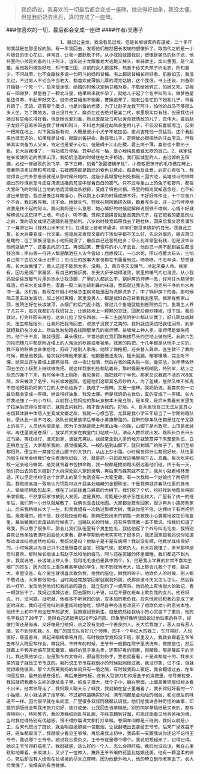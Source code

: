 > 我奶奶说，我喜欢的一切最后都会变成一座碑，她说得好抽象，我没太懂。但是我奶奶去世后，真的变成了一座碑。

###你喜欢的一切，最后都会变成一座碑
####作者/吴惠子

						1、路过公主坟，我没看见过坟。但是长坂坡真的有道坡，二十多年前我就是在那里投的胎。有一年我回去，发现他们居然把长坂坡的塑像拆了，取而代之的是一小片极丑的街心花坛，非常丑，让我一直耿耿于怀。从小我妈就跟我说，塑像是骑马的赵子龙，他怀里的小孩是刘备的儿子阿斗，当年赵子龙跟着老大逃跑又掉头，单骑救主，突出重围，是个英雄。虽然我妈做饭好吃，却不懂三国，以前的女人都这样，热衷于给丈夫孩子织毛衣，所知甚少，不问战事，也不会跟我多说一句阿斗的妈妈甘梅。书上都说甘梅长得好看，肌肤如玉，我没见过，不过男人不论当不当老大，都喜欢皮薄馅儿厚的漂亮姑娘，这个我信。书上还说，刘备刚开始娶一个死一个，后来很迷信，结婚的时候决定纳甘梅为妾，不敢给她转正，怕她又死。甘梅有一回做梦，梦里吞了一颗北斗星，结果后来就怀孕了，就给儿子起了个名字叫阿斗。做梦吞星星这件事，听起来好文艺。但你说甘梅倒不倒霉，曹操追来了，她老公急忙扔下她和儿子，带着兵跑了。无语。还有那个糜贞，也是刘备的老婆，为了让赵子龙救下阿斗，怕他的战马不够那么多人坐，为了腾地方，自己投井死了。糜贞在过去绝对是富二代，家里殷实巨有钱，但是我估计她没有甘梅长得好看。但是她也爱刘备，所以爱屋及乌可以舍命救情敌的儿子，真伟大。最后赵子龙好不容易杀回去救了甘梅和阿斗，不料老大接过劫后余生的儿子，不仅没有喜极而泣，反倒一把摔在地上，对下属振振有词，大概是说小小犬子不足挂齿，差点害死他一员猛将。这个看起来也挺无语的，如果我是甘梅，就跟刘备拼命，敢摔我儿子，定睚眦必报摔他的汗血宝马。但我猜其实刘备为人父亲，肯定也是爱子心切，但是碍于江山社稷，君王面子薄，喜怒也不敢形于色。长大后我懂了，一将功成万骨枯，其中必有一枯，是心地纯良童叟无欺的自己。2、我家住在长坂坡附近的熊家山顶，我奶奶活着的时候住在太子桥边。我们县城里的人，去远郊的玉阳镇，必经一座破败的张飞亭，亭下立碑，刻着“张翼德横矛处”，小商贩把擦汗的毛巾搭在碑上，借着阴凉卖甘蔗和茶鸡蛋，石碑周围都是踏烂的紫色甘蔗皮。每逢触及此景，必定心疼张飞，我觉得自己的多愁善感就是从那时候开始的。这座小县城曾经到处都是三国古迹，英雄战马的铁蹄踏出的珍珠泉至今还在清澈远播的梵音中冒着白白的雾气。只不过寺里山上的兔子和野鸡，都在大雪纷飞的时候让当地的地痞流氓烧杀掳掠，变成了特色火锅。寺里的和尚就知道念经，也不知道出来管管。我总是像这样瞎操心，所以刚上小学的时候成绩不好，不好好写作业，十个拼音八个不会，我妈教完我，还不会。她就生气，罚我在厕所跪搓衣板，跪着写作业，还一边气哼哼地说我是扶不起的阿斗。我问我妈是什么意思，她心情好的时候就解释说恨铁不成钢，心情不好就解释说烂泥巴扶不上墙。年纪小，听不懂。觉得汉语拼音就是恶魔的爪子，在它把我的膝盖刨烂之前，我的语文成绩迅速蹿到班里前列。八岁的时候我妈带我去了趟桂林，回来后我文思泉涌写了一篇游记叫《桂林山水甲天下》，在课堂上被老师诵读，同学们都投来嫉妒的目光。我自此立誓，长大后要变成一代文豪。但是后来发现文豪的下场似乎都不怎么好，先说外面的，据说荷马是瞎的；但丁家族没落从小他妈就没了，最后自己还客死他乡；莎士比亚家里有钱，但是没毕业他爸就破产了，还要去肉店打工。再说回来，曹雪芹的小儿子去世，他自己一病不起到最后都没钱治病；李白等一行诗人都是酗酒狂人古今皆知；屈原投江，一心求死，所以抱着大石头，生怕自己跳下去后又浮出汨罗江；司马迁的故事大家也都在书里看到过。啧啧啧。不忍卒读，想想就疼。长大后我懂了，做人还是不能想太多，没用。3、南方冬天没暖气，冷起来要人命。我家有。因为是烟厂家属区，有自己的锅炉房，冬天大炉子烧得滚烫，家里的暖气片也滚烫。从小我妈就偷偷放暖气片里的热水让我烫脚，厂里的人都这么干，锅炉房的师傅一急，经常往水箱里倒煤渣，后来水变成黑色，混着一股二氧化硫刺鼻的味道，我妈就让我先泡，泡完用干净的热水再冲一遍，太机智。我现在怀疑小时候总生病可能是因为洗脚洗多了，中了锅炉房下的毒。那时候隔三差五就发高烧，加上爸妈离婚，家里没男人，都是我妈自己背着我去医院。我家在熊家山顶，医院正好在长坂坡顶，从烟厂的后门走小路，穿过几个鱼塘就能到医院的后门。鱼塘主人养了几只羊，每次我都趴在我妈背上，让她捡地上一颗颗的豆豉，回家后爆炒辣椒，很下饭。我妈就说，打完针回来再捡，这会儿捡了没东西装。一来二去医院的护士都认识我了，好几回烧成肺炎，医生都摇摇头，让我妈把我背回去，说孩子没救了之类的。我妈就边哭边把我往回背，到家就把我扔在沙发上。然后急匆匆跑去找隔壁单元的张师傅。长坂坡上神人多。张师傅是做拖把的，他个子不高，脑袋很圆，鼻头很红。平常总能在我们那栋楼尽头的空地上做拖把，五颜六色的拖把穗几乎都是附近楼上的人淘汰的秋裤或者被单。我家的拖把，十几年都是从他手上买的，我不穿的秋裤也会拿给他，剪碎了给别人家用。他除了做拖把，还会替人算命。医生救不了我的时候，都是他救我。每次我妈喊他来家里，他都要做法发功，摇头晃脑，嘟嘟囔囔，完全听不懂，结束后还在黄纸上画两张符，烧一张让我喝，然后在我的床头贴一张。做完法，张师傅依然回去坐在小板凳上继续做拖把。就这样我家到处都贴着符，那时候是用糨糊贴，特别牢，粘上之后真的撕不下来。有时候半夜上厕所，看见黄符，能把我吓个半死。那家总说我救不活的769医院，后来被改了名字，叫长坂坡医院。但是他们这帮莫名奇妙的人，为了盖楼，居然又神不知鬼不觉地把我奶奶家门口的太子桥给拆了，换成了一座碑。又是一座碑。我奶奶说，我喜欢的一切最后都会变成一座碑，她说得好抽象，我没太懂。但是我奶奶去世后，真的变成了一座碑。长大后我还懂了一则小百科，以前我让我妈捡的那玩意根本不是豆豉，是羊屎，是后来我看到家里兔子拉屎后觉得似曾相识，就跑去问我妈，她才告诉我的。好险。4、自从发现自己无法从苦其心志饿其体肤中体悟人生变成文豪之后，我就一心想当官。尤其是我小学三年级当了一学期的路队长，便从此一发不可收。路队长就是放学后举着小黄旗带路的，我带的那条队伍都是住在子龙路上的孩子，人员结构很简单，因为子龙路是爬上熊家山唯一的路，山脚下是市政府，山顶是武装部，再往里就是卷烟厂。放学后大家在教室门口站成一队，清点人数后就出发。路队长负责带头过马路，等红绿灯，谁先到家，谁就先离队。我经常走到人多的地方就故意停下来整整队伍，立正稍息立正，大家都听我的，感觉很威风。一般队伍到山脚下，就只剩烟厂的孩子了。我们互相都很熟，便立刻一窝蜂钻进山脚下的大铁门，从山上抄小路。小时候觉得什么都很好玩，队伍里的男生经常会给我们女生表演吃蚂蚁，对，就是抓一只蚂蚁放进嘴里咽下去。真蠢。每次吃完蚂蚁一定会砸马蜂窝，砸完就背着书包拼命跑，我一般都是提前跑出很远看他们砸。终于有一天，他们扔出去的石头砸到了大树深处别人家的玻璃，再后来马蜂窝就不见了。我从小就看格林童话，所以坚定地相信这个世界上的某个角落会有一大笔宝藏。有一次我和一个姑娘捡了两把钥匙，我和她高度一致地认为钥匙可以开启某处暗藏的金银珠宝，于是我俩就背着队伍里的其他人，偷偷把钥匙包起来，埋在了以前挂着马蜂窝的大树下。我们挖了个坑，约好找到地图后再回来拿钥匙，不然拿回家怕被别人发现。这是真的。可能是小孩子忘性比较大，厂里有了统一的班车后，我们第一小分队就解散了，我俩也没去找地图。大家都坐班车回家，很少再从小路爬熊家山。后来我稍微长大了一些，和我表姐有一次路过那棵大树，我说你信不信，这棵树下有两把钥匙，是我埋的。她不信，我说我挖给你看。那两把挖出来的钥匙一直被我小心翼翼地收在铅笔盒里，最后被我妈卖废品的时候卖了。当路队长的时候，还有件事情我一直不敢说，怕我妈知道了骂我，所以憋了很多年。那会儿我们队伍里有个男生姓毛，我给他起了个外号叫毛毛虫，我特别喜欢让他单独表演吃蚂蚁给大家看，那半学期他老老实实吃了很多只，我还回家跟我妈说你知道那谁谁谁吗他居然吃蚂蚁，我妈说是吗？他脑子是不是有病啊？我说没有啊，他数学成绩很好的。小时候我以为自己只不过是很喜欢当官，颐指气使，爱欺负人，长大后我懂了，原来那种感觉叫喜欢。那时候长坂坡上有赵子龙和他的骏马，阿斗还在英雄的怀里酣睡，我们都还不到九岁。我就说吧，长坂坡上神人多，我和毛毛虫也是其中两个。5、但是我上学真的非常不喜欢坐烟厂的班车，因为班车上混杂着高年级的学生，轮不到我当老大，加上那会儿我个子矮，脑袋大，家里没爸，有个男生就很喜欢欺负我，抢我的座位，揪我的辫子。他欺负人的时候，别人都不敢说话，大家都很怕他。当时我经常放学回家就跟我妈哭，说那谁谁今天又怎么怎么。然后我妈一打听，发现他爸他妈和我妈志同道合，就立刻约了一桌麻将。他妈脸上有块很大的胎记，看一眼就忘不了。我妈边摸牌边说，回去跟你儿子说，以后不要在班车上欺负我的女儿，他爸妈说，行，没问题。扯吧就，他根本不听爸妈的话，变本加厉欺负我。后来他爸妈和我妈变成了亲密的麻友，我妈还把他叫到家里炖鸡给他吃，想尽各种办法也改变不了他欺负幼小的恶劣本性。他终于上初中不用坐班车的那天，我简直如获新生。但是依然给我幼小的心灵留下了重创，他的名字我记了20年了，觉得自己还能再记20年没问题。印象里好像听我妈说过他后来的样子，好像打架还是吸毒，又好像是打他妈，总之没有变成一个善良的人。长大后我懂了，恶人自有恶人磨，轮不到你和我。6、烟厂的班车队有好几个师傅，其中一个年纪大的姓王，车开得好，人也很好，慈眉善目，笑起来眼睛像弯月亮。有时候放学我妈没下班，家里没人，我就会跟着王爷爷去车队大院里写作业，等我妈。不开车的时候，王爷爷一般都在院子里洗洗车，擦擦座位，然后就戴上手套开始编花篮和簸箕，编好的篮子拿去卖，还带好看的图案，很精致。那是篾匠干的活儿，我还跟他学过，但是那东西太锋利，很容易划伤手，我也就看看，不是谁都能干的。我家买菜的篮子就是王爷爷送的。我妈说王爷爷在我很小的时候就照顾过我，我没印象，记不住，但就觉得跟他很亲。那个大院离我妈的车间只有一墙之隔，有时候我妈上夜班，我会翻墙过去，在车间里乱窜，最开始是卷烟机，再后来是PS板，还有大型铡刀和印烟盒子的海德堡。领导来检查，我妈就把我藏在车间的废纸盒子里。纸盒子很大，我个子小，躺在里面，上面盖着铜版纸根本看不出来。经常领导走了，我妈跟人聊天忘了喊我，我就躺在盒子里睡着了。我长得挺好看的一个小姑娘，从小就沾满了烟草味。不过那味道确实好闻，满车间都是金灿灿的烟丝，和点燃后的味道不一样。因为很早就在车间混，厂里很多叔叔阿姨都认识我，他们给我讲各种奇怪的故事，印错的铜版纸会帮我用铡刀切好，装订成册，让我回去当草稿纸。别的同学草稿纸是买来的，都写得特别小，特别整齐，我的草稿纸则乱写乱画，不经意翻到背面，可能还能看见他爸爸抽的烟，当时我觉得特别有优越感，恨不得抄篇课文都打打草稿。卷烟车间都是三班倒，我妈以前是小工，后来代班当了班长，就会明目张胆装一包散烟，让我翻墙出去拿给王爷爷。后来厂里效益不好，班车都取消了，我就很少看见王爷爷。再后来我上初中，我妈有一天跟我说你还记不记得王爷爷，我说哪个王爷爷。她说我忘恩负义，王爷爷就是哪个哪个。我说哦想起来了，记得记得。她说王爷爷得肝癌死了。我挺疑惑，这么好的一个人，怎么会得肝癌。我妈也没说话。我在心里默默地算着，长坂坡上，又少了一位神人，篾匠王爷爷编的花篮比姑娘还美，他有一颗温柔的匠心，死后却没有人给他在长坂坡的尽头立座碑。因为他是外地人，他的碑立到他老家去了。长大后我懂了，吸烟真的有害健康。			  		